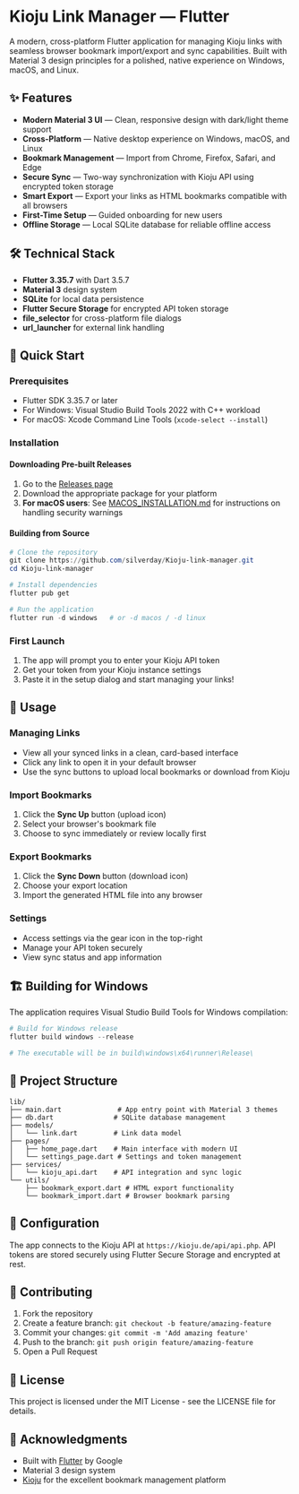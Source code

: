 # Kioju Link Manager — Flutter

A modern, cross-platform Flutter application for managing Kioju links with seamless browser bookmark import/export and sync capabilities. Built with Material 3 design principles for a polished, native experience on Windows, macOS, and Linux.

## ✨ Features

- **Modern Material 3 UI** — Clean, responsive design with dark/light theme support
- **Cross-Platform** — Native desktop experience on Windows, macOS, and Linux
- **Bookmark Management** — Import from Chrome, Firefox, Safari, and Edge
- **Secure Sync** — Two-way synchronization with Kioju API using encrypted token storage
- **Smart Export** — Export your links as HTML bookmarks compatible with all browsers
- **First-Time Setup** — Guided onboarding for new users
- **Offline Storage** — Local SQLite database for reliable offline access

## 🛠 Technical Stack

- **Flutter 3.35.7** with Dart 3.5.7
- **Material 3** design system
- **SQLite** for local data persistence
- **Flutter Secure Storage** for encrypted API token storage
- **file_selector** for cross-platform file dialogs
- **url_launcher** for external link handling

## 🚀 Quick Start

### Prerequisites
- Flutter SDK 3.35.7 or later
- For Windows: Visual Studio Build Tools 2022 with C++ workload
- For macOS: Xcode Command Line Tools (`xcode-select --install`)

### Installation

#### Downloading Pre-built Releases
1. Go to the [Releases page](https://github.com/SilverDay/Kioju-link-manager/releases)
2. Download the appropriate package for your platform
3. **For macOS users**: See [MACOS_INSTALLATION.md](MACOS_INSTALLATION.md) for instructions on handling security warnings

#### Building from Source
```powershell
# Clone the repository
git clone https://github.com/silverday/Kioju-link-manager.git
cd Kioju-link-manager

# Install dependencies
flutter pub get

# Run the application
flutter run -d windows   # or -d macos / -d linux
```

### First Launch
1. The app will prompt you to enter your Kioju API token
2. Get your token from your Kioju instance settings
3. Paste it in the setup dialog and start managing your links!

## 📱 Usage

### Managing Links
- View all your synced links in a clean, card-based interface
- Click any link to open it in your default browser
- Use the sync buttons to upload local bookmarks or download from Kioju

### Import Bookmarks
1. Click the **Sync Up** button (upload icon)
2. Select your browser's bookmark file
3. Choose to sync immediately or review locally first

### Export Bookmarks
1. Click the **Sync Down** button (download icon)
2. Choose your export location
3. Import the generated HTML file into any browser

### Settings
- Access settings via the gear icon in the top-right
- Manage your API token securely
- View sync status and app information

## 🏗 Building for Windows

The application requires Visual Studio Build Tools for Windows compilation:

```powershell
# Build for Windows release
flutter build windows --release

# The executable will be in build\windows\x64\runner\Release\
```

## 📁 Project Structure

```
lib/
├── main.dart              # App entry point with Material 3 themes
├── db.dart               # SQLite database management
├── models/
│   └── link.dart         # Link data model
├── pages/
│   ├── home_page.dart    # Main interface with modern UI
│   └── settings_page.dart # Settings and token management
├── services/
│   └── kioju_api.dart    # API integration and sync logic
└── utils/
    ├── bookmark_export.dart # HTML export functionality
    └── bookmark_import.dart # Browser bookmark parsing
```

## 🔧 Configuration

The app connects to the Kioju API at `https://kioju.de/api/api.php`. API tokens are stored securely using Flutter Secure Storage and encrypted at rest.

## 🤝 Contributing

1. Fork the repository
2. Create a feature branch: `git checkout -b feature/amazing-feature`
3. Commit your changes: `git commit -m 'Add amazing feature'`
4. Push to the branch: `git push origin feature/amazing-feature`
5. Open a Pull Request

## 📄 License

This project is licensed under the MIT License - see the LICENSE file for details.

## 🙏 Acknowledgments

- Built with [Flutter](https://flutter.dev/) by Google
- Material 3 design system
- [Kioju](https://kioju.de/) for the excellent bookmark management platform
